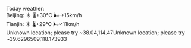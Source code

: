 Today weather:  
Beijing: ☀️ 🌡️+30°C 🌬️→15km/h  
Tianjin: ☀️ 🌡️+29°C 🌬️↙11km/h  
Unknown location; please try ~38.04,114.47Unknown location; please try ~39.6296509,118.173933  
